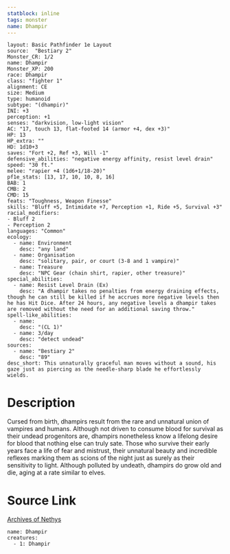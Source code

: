 ```yaml
---
statblock: inline
tags: monster
name: Dhampir
---
```

```statblock
layout: Basic Pathfinder 1e Layout
source:  "Bestiary 2"
Monster_CR: 1/2
name: Dhampir
Monster_XP: 200
race: Dhampir
class: "fighter 1"
alignment: CE
size: Medium
type: humanoid
subtype: "(dhampir)"
INI: +3
perception: +1
senses: "darkvision, low-light vision"
AC: "17, touch 13, flat-footed 14 (armor +4, dex +3)"
HP: 13
HP_extra: ""
HD: 1d10+3
saves: "Fort +2, Ref +3, Will -1"
defensive_abilities: "negative energy affinity, resist level drain"
speed: "30 ft."
melee: "rapier +4 (1d6+1/18-20)"
pf1e_stats: [13, 17, 10, 10, 8, 16]
BAB: 1
CMB: 2
CMD: 15
feats: "Toughness, Weapon Finesse"
skills: "Bluff +5, Intimidate +7, Perception +1, Ride +5, Survival +3"
racial_modifiers:
- Bluff 2
- Perception 2
languages: "Common"
ecology:
  - name: Environment
    desc: "any land"
  - name: Organisation
    desc: "solitary, pair, or court (3-8 and 1 vampire)"
  - name: Treasure
    desc: "NPC Gear (chain shirt, rapier, other treasure)"
special_abilities:
  - name: Resist Level Drain (Ex)
    desc: "A dhampir takes no penalties from energy draining effects, though he can still be killed if he accrues more negative levels then he has Hit Dice. After 24 hours, any negative levels a dhampir takes are removed without the need for an additional saving throw."
spell-like_abilities:
  - name:
    desc: "(CL 1)"
  - name: 3/day
    desc: "detect undead"
sources:
  - name: "Bestiary 2"
    desc: "89"
desc_short: This unnaturally graceful man moves without a sound, his gaze just as piercing as the needle-sharp blade he effortlessly wields. 
```
# Description
Cursed from birth, dhampirs result from the rare and unnatural union of vampires and humans. Although not driven to consume blood for survival as their undead progenitors are, dhampirs nonetheless know a lifelong desire for blood that nothing else can truly sate. Those who survive their early years face a life of fear and mistrust, their unnatural beauty and incredible reflexes marking them as scions of the night just as surely as their sensitivity to light. Although polluted by undeath, dhampirs do grow old and die, aging at a rate similar to elves.
# Source Link
[Archives of Nethys](https://aonprd.com/MonsterDisplay.aspx?ItemName=Dhampir)
```encounter-table
name: Dhampir
creatures:
  - 1: Dhampir
```
